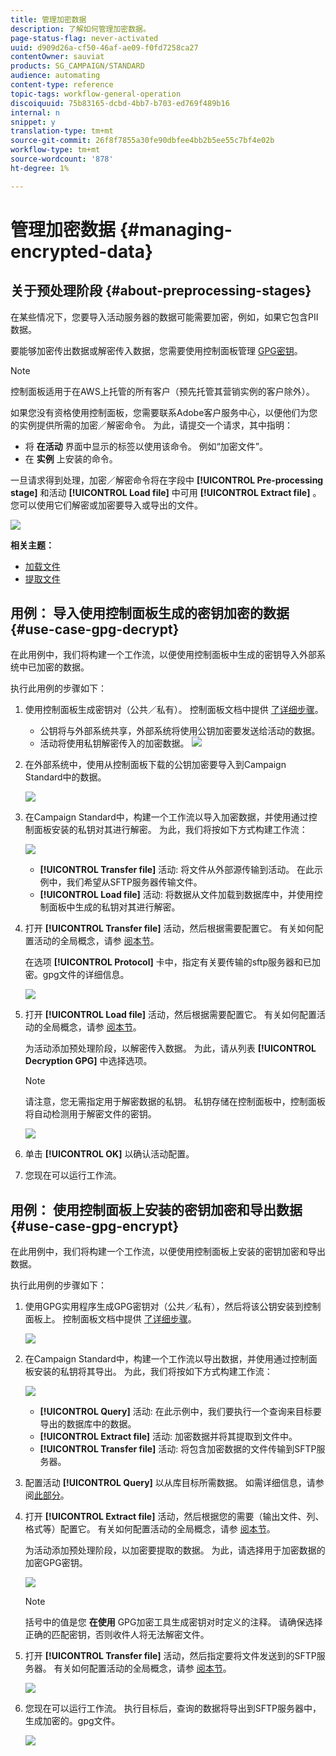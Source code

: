 ```yaml
---
title: 管理加密数据
description: 了解如何管理加密数据。
page-status-flag: never-activated
uuid: d909d26a-cf50-46af-ae09-f0fd7258ca27
contentOwner: sauviat
products: SG_CAMPAIGN/STANDARD
audience: automating
content-type: reference
topic-tags: workflow-general-operation
discoiquuid: 75b83165-dcbd-4bb7-b703-ed769f489b16
internal: n
snippet: y
translation-type: tm+mt
source-git-commit: 26f8f7855a30fe90dbfee4bb2b5ee55c7bf4e02b
workflow-type: tm+mt
source-wordcount: '878'
ht-degree: 1%

---
```



# 管理加密数据 {#managing-encrypted-data}

## 关于预处理阶段 {#about-preprocessing-stages}

在某些情况下，您要导入活动服务器的数据可能需要加密，例如，如果它包含PII数据。

要能够加密传出数据或解密传入数据，您需要使用控制面板管理 [GPG密钥](https://docs.adobe.com/content/help/en/control-panel/using/instances-settings/gpg-keys-management.html)。

>[!NOTE]
>
>控制面板适用于在AWS上托管的所有客户（预先托管其营销实例的客户除外）。

如果您没有资格使用控制面板，您需要联系Adobe客户服务中心，以便他们为您的实例提供所需的加密／解密命令。 为此，请提交一个请求，其中指明：

* 将 **在活动** 界面中显示的标签以使用该命令。 例如“加密文件”。
* 在 **实例** 上安装的命令。

一旦请求得到处理，加密／解密命令将在字段中 **[!UICONTROL Pre-processing stage]** 和活动 **[!UICONTROL Load file]** 中可用 **[!UICONTROL Extract file]** 。 您可以使用它们解密或加密要导入或导出的文件。

![](assets/preprocessing-encryption.png)

**相关主题：**

* [加载文件](../../automating/using/load-file.md)
* [提取文件](../../automating/using/extract-file.md)

## 用例： 导入使用控制面板生成的密钥加密的数据 {#use-case-gpg-decrypt}

在此用例中，我们将构建一个工作流，以便使用控制面板中生成的密钥导入外部系统中已加密的数据。

执行此用例的步骤如下：

1. 使用控制面板生成密钥对（公共／私有）。 控制面板文档中提供 [了详细步骤](https://docs.adobe.com/content/help/en/control-panel/using/instances-settings/gpg-keys-management.html#decrypting-data)。

   * 公钥将与外部系统共享，外部系统将使用公钥加密要发送给活动的数据。
   * 活动将使用私钥解密传入的加密数据。
   ![](assets/gpg_generate.png)

1. 在外部系统中，使用从控制面板下载的公钥加密要导入到Campaign Standard中的数据。

   ![](assets/gpg_external.png)

1. 在Campaign Standard中，构建一个工作流以导入加密数据，并使用通过控制面板安装的私钥对其进行解密。 为此，我们将按如下方式构建工作流：

   ![](assets/gpg_workflow.png)

   * **[!UICONTROL Transfer file]** 活动: 将文件从外部源传输到活动。 在此示例中，我们希望从SFTP服务器传输文件。
   * **[!UICONTROL Load file]** 活动: 将数据从文件加载到数据库中，并使用控制面板中生成的私钥对其进行解密。

1. 打开 **[!UICONTROL Transfer file]** 活动，然后根据需要配置它。 有关如何配置活动的全局概念，请参 [阅本节](../../automating/using/load-file.md)。

   在选项 **[!UICONTROL Protocol]** 卡中，指定有关要传输的sftp服务器和已加密。gpg文件的详细信息。

   ![](assets/gpg_transfer.png)

1. 打开 **[!UICONTROL Load file]** 活动，然后根据需要配置它。 有关如何配置活动的全局概念，请参 [阅本节](../../automating/using/load-file.md)。

   为活动添加预处理阶段，以解密传入数据。 为此，请从列表 **[!UICONTROL Decryption GPG]** 中选择选项。

   >[!NOTE]
   >
   >请注意，您无需指定用于解密数据的私钥。 私钥存储在控制面板中，控制面板将自动检测用于解密文件的密钥。

   ![](assets/gpg_load.png)

1. 单击 **[!UICONTROL OK]** 以确认活动配置。

1. 您现在可以运行工作流。

## 用例： 使用控制面板上安装的密钥加密和导出数据 {#use-case-gpg-encrypt}

在此用例中，我们将构建一个工作流，以便使用控制面板上安装的密钥加密和导出数据。

执行此用例的步骤如下：

1. 使用GPG实用程序生成GPG密钥对（公共／私有），然后将该公钥安装到控制面板上。 控制面板文档中提供 [了详细步骤](https://docs.adobe.com/content/help/en/control-panel/using/instances-settings/gpg-keys-management.html#encrypting-data)。

   ![](assets/gpg_install.png)

1. 在Campaign Standard中，构建一个工作流以导出数据，并使用通过控制面板安装的私钥将其导出。 为此，我们将按如下方式构建工作流：

   ![](assets/gpg-workflow-export.png)

   * **[!UICONTROL Query]** 活动: 在此示例中，我们要执行一个查询来目标要导出的数据库中的数据。
   * **[!UICONTROL Extract file]** 活动: 加密数据并将其提取到文件中。
   * **[!UICONTROL Transfer file]** 活动: 将包含加密数据的文件传输到SFTP服务器。

1. 配置活动 **[!UICONTROL Query]** 以从库目标所需数据。 如需详细信息，请参阅[此部分](../../automating/using/query.md)。

1. 打开 **[!UICONTROL Extract file]** 活动，然后根据您的需要（输出文件、列、格式等）配置它。 有关如何配置活动的全局概念，请参 [阅本节](../../automating/using/extract-file.md)。

   为活动添加预处理阶段，以加密要提取的数据。 为此，请选择用于加密数据的加密GPG密钥。

   ![](assets/gpg-extract-stage.png)

   >[!NOTE]
   >
   >括号中的值是您 **在使用** GPG加密工具生成密钥对时定义的注释。 请确保选择正确的匹配密钥，否则收件人将无法解密文件。

1. 打开 **[!UICONTROL Transfer file]** 活动，然后指定要将文件发送到的SFTP服务器。 有关如何配置活动的全局概念，请参 [阅本节](../../automating/using/transfer-file.md)。

   ![](assets/gpg-transfer-encrypt.png)

1. 您现在可以运行工作流。 执行目标后，查询的数据将导出到SFTP服务器中，生成加密的。gpg文件。

   ![](assets/gpg-sftp-encrypt.png)
